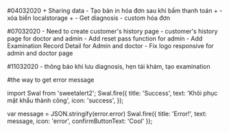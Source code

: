 #04032020
    + Sharing data
    - Tạo bản in hóa đơn sau khi bấm thanh toán +
    - xóa biến localstorage +
    - Get diagnosis
    - custom hóa đơn


#07032020
    - Need to create customer's history page
    - customer's history page for doctor and admin
    - Add reset pass function for admin
    - Add Examination Record Detail for Admin and doctor
    - Fix logo responsive for admin and doctor page

#11032020
    - thông báo khi lưu diagnosis, hẹn tái khám, tạo examination


#the way to get error message

import Swal from 'sweetalert2';
Swal.fire({
        title: 'Success',
        text: 'Khôi phục mật khẩu thành công',
        icon: 'success',
      });

var message = JSON.stringify(error.error)
      Swal.fire({
        title: 'Error!',
        text: message,
        icon: 'error',
        confirmButtonText: 'Cool'
      });